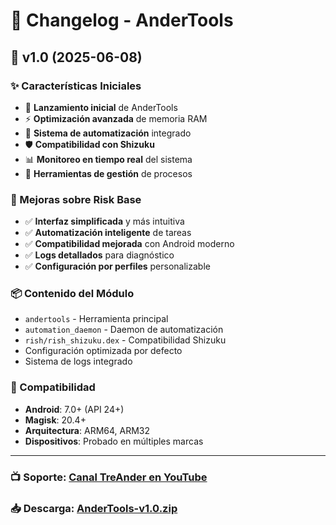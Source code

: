 # 📝 Changelog - AnderTools

## 🎉 v1.0 (2025-06-08)

### ✨ Características Iniciales
- 🚀 **Lanzamiento inicial** de AnderTools
- ⚡ **Optimización avanzada** de memoria RAM
- 🤖 **Sistema de automatización** integrado  
- 🛡️ **Compatibilidad con Shizuku**
- 📊 **Monitoreo en tiempo real** del sistema
- 🔧 **Herramientas de gestión** de procesos

### 🔄 Mejoras sobre Risk Base
- ✅ **Interfaz simplificada** y más intuitiva
- ✅ **Automatización inteligente** de tareas
- ✅ **Compatibilidad mejorada** con Android moderno
- ✅ **Logs detallados** para diagnóstico
- ✅ **Configuración por perfiles** personalizable

### 📦 Contenido del Módulo
- `andertools` - Herramienta principal
- `automation_daemon` - Daemon de automatización
- `rish/rish_shizuku.dex` - Compatibilidad Shizuku
- Configuración optimizada por defecto
- Sistema de logs integrado

### 🎯 Compatibilidad
- **Android**: 7.0+ (API 24+)
- **Magisk**: 20.4+
- **Arquitectura**: ARM64, ARM32
- **Dispositivos**: Probado en múltiples marcas

---

### 📺 **Soporte**: [Canal TreAnder en YouTube](https://www.youtube.com/@TreAnder)
### 📥 **Descarga**: [AnderTools-v1.0.zip](https://github.com/Kuaiswap/AnderTools/raw/main/AnderTools-v1.0.zip)
